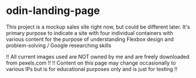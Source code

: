 # odin-landing-page

This project is a mockup sales site right now, but could be different later. It's primary purpose to indicate a site with four individual containers with various content for the purpose of understanding Flexbox design and problem-solving / Google researching skills

!! All current images used are NOT owned by me and are freely downloaded from pexels.com !!
!! Content on this page may change occasionally to various IPs but is for educational purposes only and is just for testing !! 